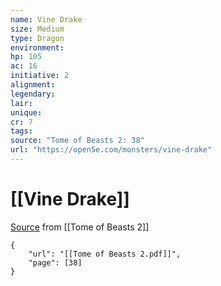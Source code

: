 ```yaml
---
name: Vine Drake
size: Medium
type: Dragon
environment: 
hp: 105
ac: 16
initiative: 2
alignment: 
legendary: 
lair: 
unique: 
cr: 7
tags: 
source: "Tome of Beasts 2: 38"
url: "https://open5e.com/monsters/vine-drake"
---
```

# [[Vine Drake]]

[Source](zotero://open-pdf/library/items/9UQIAB6R?page=38) from [[Tome of Beasts 2]]

```pdf
{
	"url": "[[Tome of Beasts 2.pdf]]",
	"page": [38]
}
```

